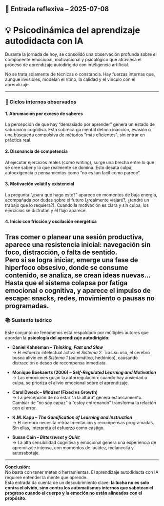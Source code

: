 ## 📆 Entrada reflexiva – 2025-07-08

# 💡 Psicodinámica del aprendizaje autodidacta con IA

Durante la jornada de hoy, se consolidó una observación profunda sobre el componente emocional, motivacional y psicológico que atraviesa el proceso de aprendizaje autodirigido con inteligencia artificial.

No se trata solamente de técnicas o constancia. Hay fuerzas internas que, aunque invisibles, modelan el ritmo, la calidad y el vínculo con el aprendizaje.

---

### 🧠 Ciclos internos observados

#### 1. **Abrumación por exceso de saberes**  
La percepción de que hay “demasiado por aprender” genera un estado de saturación cognitiva. Esta sobrecarga mental detona inacción, evasión o una búsqueda compulsiva de métodos "más eficientes", sin entrar en práctica real.

#### 2. **Disonancia de competencia**  
Al ejecutar ejercicios reales (como writing), surge una brecha entre lo que se cree saber y lo que realmente se domina. Esto desata culpa, autoexigencia o pensamientos como “no es tan facil como parece”.

#### 3. **Motivación volátil y existencial**  
La pregunta “¿para qué hago esto?” aparece en momentos de baja energía, acompañada por dudas sobre el futuro (¿realmente viajaré?, ¿tendré un trabajo que lo requiera?). Cuando la motivación es clara y sin culpa, los ejercicios se disfrutan y el flujo aparece.

#### 4. **Inicio con fricción y oscilación energética**  
Tras comer o planear una sesión productiva, aparece una resistencia inicial: navegación sin foco, distracción, o falta de sentido.  
Pero si se logra iniciar, emerge una fase de hiperfoco obsesivo, donde se consume contenido, se analiza, se crean ideas nuevas...  
Hasta que el sistema colapsa por fatiga emocional o cognitiva, y aparece el impulso de escape: snacks, redes, movimiento o pausas no programadas.
---

### 📚 Sustento teórico

Este conjunto de fenómenos está respaldado por múltiples autores que abordan la **psicología del aprendizaje autodirigido**:

- **Daniel Kahneman – *Thinking, Fast and Slow***  
  → El esfuerzo intelectual activa el *Sistema 2*. Tras su uso, el cerebro busca alivio en el *Sistema 1* (automático, hedónico), causando distracción o deseo de recompensa inmediata.

- **Monique Boekaerts (2006) – *Self-Regulated Learning and Motivation***  
  → Las emociones guían la autorregulación: cuando hay ansiedad o culpa, se prioriza el alivio emocional sobre el aprendizaje.

- **Carol Dweck – *Mindset* (Fixed vs Growth)**  
  → La percepción de no estar “a la altura” genera estancamiento. Cambiar de “no soy capaz” a “estoy entrenando” transforma la relación con el error.

- **K.M. Kapp – *The Gamification of Learning and Instruction***  
  → El cerebro necesita retroalimentación y recompensas programadas. Sin ellas, interpreta el esfuerzo como castigo.

- **Susan Cain – *Bittersweet* y *Quiet***  
  → La alta sensibilidad cognitiva y emocional genera una experiencia de aprendizaje intensa, con momentos de lucidez, melancolía y autosabotaje.

---
**Conclusión:**  
No basta con tener metas o herramientas. El aprendizaje autodidacta con IA requiere entender la mente que aprende.  
Esta entrada da cuenta de un descubrimiento clave: **la lucha no es solo contra el olvido, sino contra los automatismos internos que sabotean el progreso cuando el cuerpo y la emoción no están alineados con el propósito**.

